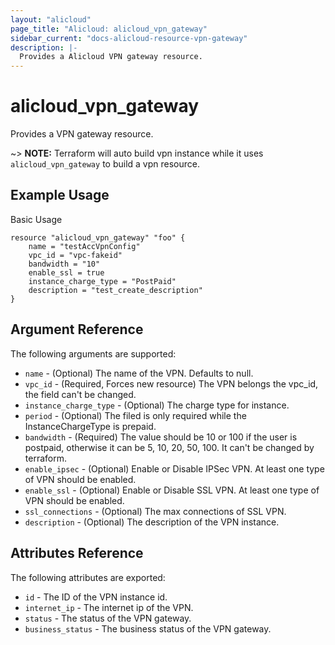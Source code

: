 ```yaml
---
layout: "alicloud"
page_title: "Alicloud: alicloud_vpn_gateway"
sidebar_current: "docs-alicloud-resource-vpn-gateway"
description: |-
  Provides a Alicloud VPN gateway resource.
---
```


# alicloud\_vpn_gateway

Provides a VPN gateway resource.

~> **NOTE:** Terraform will auto build vpn instance  while it uses `alicloud_vpn_gateway` to build a vpn resource.

## Example Usage

Basic Usage

```
resource "alicloud_vpn_gateway" "foo" {
    name = "testAccVpnConfig"
    vpc_id = "vpc-fakeid"
    bandwidth = "10"
    enable_ssl = true
    instance_charge_type = "PostPaid"
    description = "test_create_description"
}
```
## Argument Reference

The following arguments are supported:
* `name` - (Optional) The name of the VPN. Defaults to null.
* `vpc_id` - (Required, Forces new resource) The VPN belongs the vpc_id, the field can't be changed.
* `instance_charge_type` - (Optional) The charge type for instance.
* `period` - (Optional) The filed is only required while the InstanceChargeType is prepaid.
* `bandwidth` - (Required) The value should be 10 or 100 if the user is postpaid, otherwise it can be 5, 10, 20, 50, 100.
                   It can't be changed by terraform.
* `enable_ipsec` - (Optional) Enable or Disable IPSec VPN. At least one type of VPN should be enabled.
* `enable_ssl`  - (Optional) Enable or Disable SSL VPN.  At least one type of VPN should be enabled.
* `ssl_connections` - (Optional) The max connections of SSL VPN.
* `description` - (Optional) The description of the VPN instance.

## Attributes Reference

The following attributes are exported:

* `id` - The ID of the VPN instance id.
* `internet_ip` - The internet ip of the VPN.
* `status` - The status of the VPN gateway.
* `business_status` - The business status of the VPN gateway.




